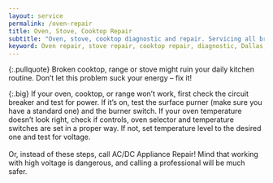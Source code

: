 ```yaml
---
layout: service
permalink: /oven-repair
title: Oven, Stove, Cooktop Repair
subtitle: "Oven, stove, cooktop diagnostic and repair. Servicing all brands. We work in Dallas-Fort Worth Area."
keyword: Oven repair, stove repair, cooktop repair, diagnostic, Dallas, TX, Arlington, Irving, Denton, Lewisville, Plano, Carrollton, Frisco, Keller, Grapevine, Bedford, Euless, Southlake, Lake Dallas, Roanoke, Argyle, Hebron, Richardson, Corinth, Lantana, Copper Canyon, Highland Village, Double Oak, Watauga, Melody Hills, Richland Hills, North Richland Hills, Haltom City, Blue Mound
---
```


{:.pullquote}
Broken cooktop, range or stove might ruin your daily kitchen routine. Don’t let this problem suck your energy – fix it!

{:.big}
If your oven, cooktop, or range won’t work, first check the circuit breaker and test for power. If it’s on, test the surface purner (make sure you have a standard one) and the burner switch. If your oven temperature doesn’t look right, check if controls, oven selector and temperature switches are set in a proper way. If not, set temperature level to the desired one and test for voltage.
<br><br>
Or, instead of these steps, call AC/DC Appliance Repair! Mind that working with high voltage is dangerous, and calling a professional will be much safer.
